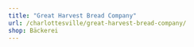 ```yaml
---
title: "Great Harvest Bread Company"
url: /charlottesville/great-harvest-bread-company/
shop: Bäckerei
---
```

